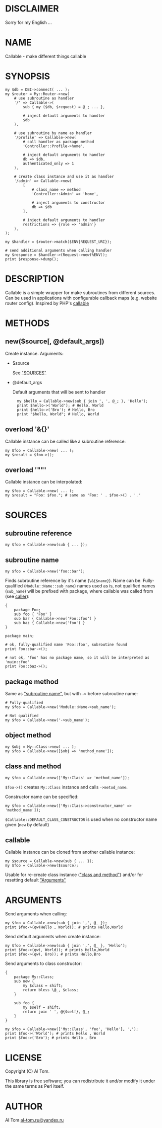 # DISCLAIMER

Sorry for my English ...

# NAME

Callable - make different things callable

# SYNOPSIS

    my $db = DBI->connect( ... );
    my $router = My::Router->new(
        # use subroutine as handler
        '/' => Callable->(
            sub { my ($db, $request) = @_; ... },

            # inject default arguments to handler
            $db
        ),

        # use subroutine by name as handler
        '/profile' => Callable->new(
            # call handler as package method
            'Controller::Profile->home',

            # inject default arguments to handler
            db => $db,
            authenticated_only => 1
        ),

        # create class instance and use it as handler
        '/admin' => Callable->new(
            [
                # class_name => method
                'Controller::Admin' => 'home',

                # inject arguments to constructor
                db => $db
            ],

            # inject default arguments to handler
            restrictions => {role => 'admin'}
        ),
    );

    my $handler = $router->match($ENV{REQUEST_URI});

    # send additional arguments when calling handler
    my $response = $handler->(Request->new(%ENV));
    print $response->dump();

# DESCRIPTION

Callable is a simple wrapper for make subroutines from different sources.
Can be used in applications with configurable callback maps (e.g. website router config).
Inspired by PHP's [callable](https://www.php.net/manual/ru/language.types.callable.php)

# METHODS

## new($source\[, @default\_args\])

Create instance. Arguments:

- $source

    See ["SOURCES"](#sources)

- @default\_args

    Default arguments that will be sent to handler

        my $hello = Callable->new(sub { join ', ', @_; }, 'Hello');
        print $hello->('World'); # Hello, World
        print $hello->('Bro'); # Hello, Bro
        print "$hello, World"; # Hello, World

## overload '&{}'

Callable instance can be called like a subroutine reference:

    my $foo = Callable->new( ... );
    my $result = $foo->();

## overload '""'

Callable instance can be interpolated:

    my $foo = Callable->new( ... );
    my $result = "Foo: $foo."; # same as 'Foo: ' . $foo->() . '.'

# SOURCES

## subroutine reference

    my $foo = Callable->new(sub { ... });

## subroutine name

    my $foo = Callable->new('foo::bar');

Finds subroutine reference by it's name (`\&{$name}`). Name can be:
Fully-qualified (`Module::Name::sub_name`) names used as is,
not qualified names (`sub_name`) will be prefixed with package, where
callable was called from (see [caller](https://metacpan.org/pod/caller)):

    {
        package Foo;
        sub foo { 'Foo' }
        sub bar { Callable->new('Foo::foo') }
        sub baz { Callable->new('foo') }
    }

    package main;

    # ok, fully-qualified name 'Foo::foo', subroutine found
    print Foo::bar->();

    # not ok, 'foo' has no package name, so it will be interpreted as 'main::foo'
    print Foo::baz->();

## package method

Same as ["subroutine name"](#subroutine-name), but with `->` before subroutine name:

    # Fully-qualified
    my $foo = Callable->new('Module::Name->sub_name');

    # Not qualified
    my $foo = Callable->new('->sub_name');

## object method

    my $obj = My::Class->new( ... );
    my $foo = Callable->new([$obj => 'method_name']);

## class and method

    my $foo = Callable->new(['My::Class' => 'method_name']);

`$foo->()` creates `My::Class` instance and calls `->metod_name`.

Constructor name can be specified:

    my $foo = Callable->new(['My::Class->constructor_name' => 'method_name']);

`$Callable::DEFAULT_CLASS_CONSTRUCTOR` is used when no constructor name
given (`new` by default)

## callable

Callable instance can be cloned from another callable instance:

    my $source = Callable->new(sub { ... });
    my $foo = Callable->new($source);

Usable for re-create class instance (["class and method"](#class-and-method)) and/or for resetting
default ["Arguments"](#arguments)

# ARGUMENTS

Send arguments when calling:

    my $foo = Callable->new(sub { join ',', @_ });
    print $foo->(qw(Hello , World)); # prints Hello,World

Send default arguments when create instance:

    my $foo = Callable->new(sub { join ',', @_ }, 'Hello');
    print $foo->(qw(, World)); # prints Hello,World
    print $foo->(qw(, Bro)); # prints Hello,Bro

Send arguments to class constructor:

    {
        package My::Class;
        sub new {
            my $class = shift;
            return bless \@_, $class;
        }

        sub foo {
            my $self = shift;
            return join ' ', @{$self}, @_;
        }
    }

    my $foo = Callable->new(['My::Class', 'foo', 'Hello'], ',');
    print $foo->('World'); # prints Hello , World
    print $foo->('Bro'); # prints Hello , Bro

# LICENSE

Copyright (C) Al Tom.

This library is free software; you can redistribute it and/or modify
it under the same terms as Perl itself.

# AUTHOR

Al Tom <al-tom.ru@yandex.ru>
